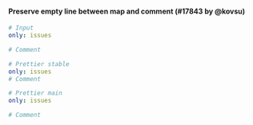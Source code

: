 #### Preserve empty line between map and comment (#17843 by @kovsu)

<!-- prettier-ignore -->
```yaml
# Input
only: issues

# Comment

# Prettier stable
only: issues
# Comment

# Prettier main
only: issues

# Comment
```
